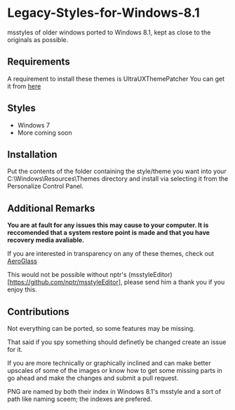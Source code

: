 # Legacy-Styles-for-Windows-8.1
msstyles of older windows ported to Windows 8.1, kept as close to the originals as possible.

## Requirements
A requirement to install these themes is UltraUXThemePatcher
You can get it from [here](https://www.syssel.net/hoefs/software_uxtheme.php?lang=en)

## Styles
 - Windows 7
 - More coming soon
 
## Installation
Put the contents of the folder containing the style/theme you want into your C:\Windows\Resources\Themes directory and install via selecting it from the Personalize Control Panel.
 
## Additional Remarks
**You are at fault for any issues this may cause to your computer. It is reccomended that a system restore point is made and that you have recovery media avaliable.**

If you are interested in transparency on any of these themes, check out [AeroGlass](http://www.glass8.eu/)

This would not be possible without nptr's (msstyleEditor)[https://github.com/nptr/msstyleEditor], please send him a thank you if you enjoy this.

## Contributions
Not everything can be ported, so some features may be missing.

That said if you spy something should definetly be changed create an issue for it.

If you are more technically or graphically inclined and can make better upscales of some of the images or know how to get some missing parts in go ahead and make the changes and submit a pull request.

PNG are named by both their index in Windows 8.1's msstyle and a sort of path like naming sceem; the indexes are prefered.